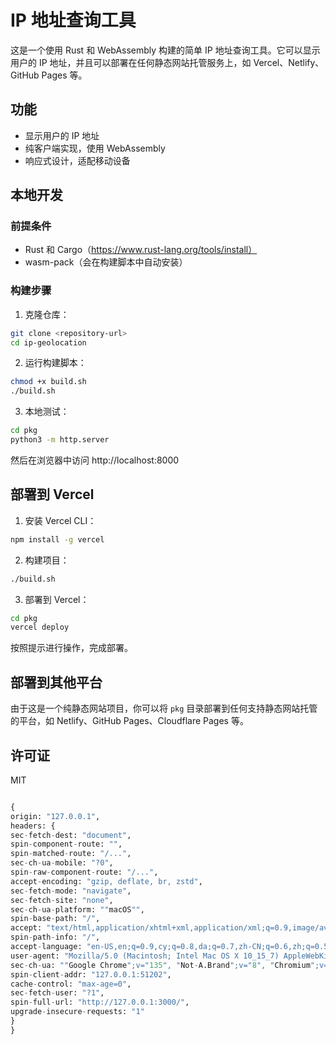 # IP 地址查询工具

这是一个使用 Rust 和 WebAssembly 构建的简单 IP 地址查询工具。它可以显示用户的 IP 地址，并且可以部署在任何静态网站托管服务上，如 Vercel、Netlify、GitHub Pages 等。

## 功能

- 显示用户的 IP 地址
- 纯客户端实现，使用 WebAssembly
- 响应式设计，适配移动设备

## 本地开发

### 前提条件

- Rust 和 Cargo（https://www.rust-lang.org/tools/install）
- wasm-pack（会在构建脚本中自动安装）

### 构建步骤

1. 克隆仓库：

```bash
git clone <repository-url>
cd ip-geolocation
```

2. 运行构建脚本：

```bash
chmod +x build.sh
./build.sh
```

3. 本地测试：

```bash
cd pkg
python3 -m http.server
```

然后在浏览器中访问 http://localhost:8000

## 部署到 Vercel

1. 安装 Vercel CLI：

```bash
npm install -g vercel
```

2. 构建项目：

```bash
./build.sh
```

3. 部署到 Vercel：

```bash
cd pkg
vercel deploy
```

按照提示进行操作，完成部署。

## 部署到其他平台

由于这是一个纯静态网站项目，你可以将 `pkg` 目录部署到任何支持静态网站托管的平台，如 Netlify、GitHub Pages、Cloudflare Pages 等。

## 许可证

MIT 



```python

{
origin: "127.0.0.1",
headers: {
sec-fetch-dest: "document",
spin-component-route: "",
spin-matched-route: "/...",
sec-ch-ua-mobile: "?0",
spin-raw-component-route: "/...",
accept-encoding: "gzip, deflate, br, zstd",
sec-fetch-mode: "navigate",
sec-fetch-site: "none",
sec-ch-ua-platform: ""macOS"",
spin-base-path: "/",
accept: "text/html,application/xhtml+xml,application/xml;q=0.9,image/avif,image/webp,image/apng,*/*;q=0.8,application/signed-exchange;v=b3;q=0.7",
spin-path-info: "/",
accept-language: "en-US,en;q=0.9,cy;q=0.8,da;q=0.7,zh-CN;q=0.6,zh;q=0.5",
user-agent: "Mozilla/5.0 (Macintosh; Intel Mac OS X 10_15_7) AppleWebKit/537.36 (KHTML, like Gecko) Chrome/135.0.0.0 Safari/537.36",
sec-ch-ua: ""Google Chrome";v="135", "Not-A.Brand";v="8", "Chromium";v="135"",
spin-client-addr: "127.0.0.1:51202",
cache-control: "max-age=0",
sec-fetch-user: "?1",
spin-full-url: "http://127.0.0.1:3000/",
upgrade-insecure-requests: "1"
}
}

```
